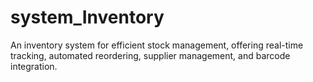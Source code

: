 # system_Inventory
An inventory system for efficient stock management, offering real-time tracking, automated reordering, supplier management, and barcode integration.
